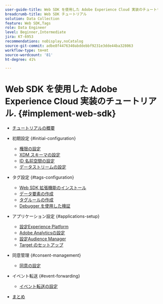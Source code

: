 ```yaml
---
user-guide-title: Web SDK を使用した Adobe Experience Cloud 実装のチュートリアル
breadcrumb-title: Web SDK チュートリアル
solution: Data Collection
feature: Web SDK,Tags
role: Data Engineer
level: Beginner,Intermediate
jira: KT-6953
recommendations: noDisplay,noCatalog
source-git-commit: adbe8f4476340abddebbf9231e3dde44ba328063
workflow-type: tm+mt
source-wordcount: '81'
ht-degree: 41%

---
```



# Web SDK を使用した Adobe Experience Cloud 実装のチュートリアル. {#implement-web-sdk}

+ [チュートリアルの概要](overview.md)
+ 初期設定 {#initial-configuration}
   + [権限の設定](configure-permissions.md)
   + [XDM スキーマの設定](configure-schemas.md)
   + [ID 名前空間の設定](configure-identities.md)
   + [データストリームの設定](configure-datastream.md)

+ タグ設定 {#tags-configuration}
   + [Web SDK 拡張機能のインストール](install-web-sdk.md)
   + [データ要素の作成](create-data-elements.md)
   + [タグルールの作成](create-tag-rule.md)
   + [Debugger を使用した検証](validate-with-debugger.md)

+ アプリケーション設定 {#applications-setup}
   + [設定Experience Platform](setup-experience-platform.md)
   + [Adobe Analyticsの設定](setup-analytics.md)
   + [設定Audience Manager](setup-audience-manager.md)
   + [Target のセットアップ](setup-target.md)

+ 同意管理 {#consent-management}
   + [同意の設定](setup-consent.md)

+ イベント転送 {#event-forwarding}
   + [イベント転送の設定](setup-event-forwarding.md)

+ [まとめ](conclusion.md)

